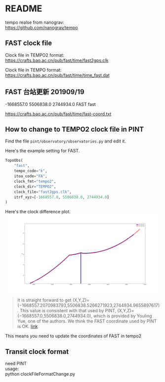 # README

tempo realse from nanograv:</br>
https://github.com/nanograv/tempo

## FAST clock file

Clock file in TEMPO2 format:</br>
https://crafts.bao.ac.cn/pub/fast/time/fast2gps.clk

Clock file in TEMPO format:</br>
https://crafts.bao.ac.cn/pub/fast/time/time_fast.dat



## FAST 台站更新 201909/19 </br>
-1668557.0      5506838.0      2744934.0        FAST                fast

https://crafts.bao.ac.cn/pub/fast/time/fast-coord.txt



## How to change to TEMPO2 clock file in PINT</br>

Find the file `pint/observatory/observatories.py` and edit it.</br>

Here's the example setting for FAST.</br>

```python
TopoObs(
    "fast",
    tempo_code="k",
    itoa_code="FA",
    clock_fmt="tempo2",
    clock_dir="TEMPO2",
    clock_file="fast2gps.clk",
    itrf_xyz=[-1668557.0, 5506838.0, 2744934.0]
)
```

Here's the clock difference plot.</br>
![clockDiff](https://github.com/NAOC-pulsar/FAST_ClockFile/blob/master/clockDiff.png)


> It is straight forward to get (X,Y,Z)=(−1668557.2070983793,5506838.5266271923,2744934.9655897617). This value is consistent with that used by PINT, (X,Y,Z)=(−1668557.0,5506838.0,2744934.0), which is provided by Youling Yue, one of the authors. We think the FAST coordinate used by PINT is OK. [link](http://blog.sciencenet.cn/blog-117333-1262557.html)

This means you need to update the coordinates of FAST in tempo2

## Transit clock format</br>
need PINT</br>
usage:</br>
python clockFileFormatChange.py </br>
